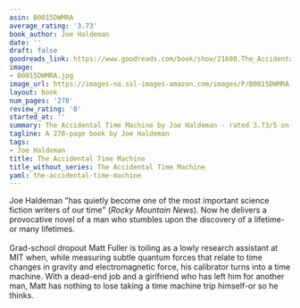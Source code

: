 ```yaml
---
asin: B0015DWMRA
average_rating: '3.73'
book_author: Joe Haldeman
date: ''
draft: false
goodreads_link: https://www.goodreads.com/book/show/21608.The_Accidental_Time_Machine
image:
- B0015DWMRA.jpg
image_url: https://images-na.ssl-images-amazon.com/images/P/B0015DWMRA.01._SCLZZZZZZZ.jpg
layout: book
num_pages: '278'
review_rating: '0'
started_at: ''
summary: The Accidental Time Machine by Joe Haldeman - rated 3.73/5 on Goodreads
tagline: A 278-page book by Joe Haldeman
tags:
- Joe Haldeman
title: The Accidental Time Machine
title_without_series: The Accidental Time Machine
yaml: the-accidental-time-machine
---
```


Joe Haldeman "has quietly become one of the most important science fiction writers of our time" (<i>Rocky Mountain News</i>). Now he delivers a provocative novel of a man who stumbles upon the discovery of a lifetime-or many lifetimes. <br /><br /> Grad-school dropout Matt Fuller is toiling as a lowly research assistant at MIT when, while measuring subtle quantum forces that relate to time changes in gravity and electromagnetic force, his calibrator turns into a time machine. With a dead-end job and a girlfriend who has left him for another man, Matt has nothing to lose taking a time machine trip himself-or so he thinks.